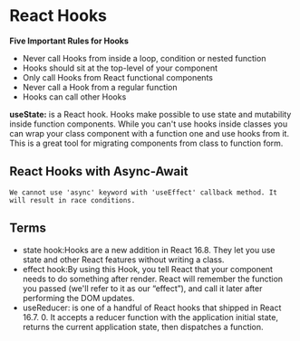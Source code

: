 # React Hooks

**Five Important Rules for Hooks**

- Never call Hooks from inside a loop, condition or nested function
- Hooks should sit at the top-level of your component
- Only call Hooks from React functional components
- Never call a Hook from a regular function
- Hooks can call other Hooks

**useState:** is a React hook. Hooks make possible to use state and mutability inside function components. While you can't use hooks inside classes you can wrap your class component with a function one and use hooks from it. This is a great tool for migrating components from class to function form.


## React Hooks with Async-Await

```
We cannot use 'async' keyword with 'useEffect' callback method. It will result in race conditions.
```

## Terms

- state hook:Hooks are a new addition in React 16.8. They let you use state and other React features without writing a class.
- effect hook:By using this Hook, you tell React that your component needs to do something after render. React will remember the function you passed (we'll refer to it as our “effect”), and call it later after performing the DOM updates.
- useReducer: is one of a handful of React hooks that shipped in React 16.7. 0. It accepts a reducer function with the application initial state, returns the current application state, then dispatches a function.
